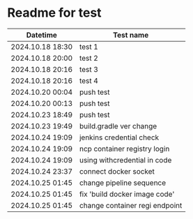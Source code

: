 # Readme for test

| Datetime         | Test name                      |
|------------------|--------------------------------|
| 2024.10.18 18:30 | test 1                         |
| 2024.10.18 20:00 | test 2                         |
| 2024.10.18 20:16 | test 3                         |
| 2024.10.18 20:16 | test 4                         |
| 2024.10.20 00:04 | push test                      |
| 2024.10.20 00:13 | push test                      |
| 2024.10.23 18:49 | push test                      |
| 2024.10.23 19:49 | build.gradle ver change        |
| 2024.10.24 19:09 | jenkins credential check       |
| 2024.10.24 19:09 | ncp container registry login   |
| 2024.10.24 19:09 | using withcredential in code   |
| 2024.10.24 23:37 | connect docker socket          |
| 2024.10.25 01:45 | change pipeline sequence       |
| 2024.10.25 01:45 | fix 'build docker image code'  |
| 2024.10.25 01:45 | change container regi endpoint |